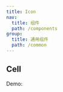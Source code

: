 ```yaml
---
title: Icon
nav:
  title: 组件
  path: /components
group:
  title: 通用组件
  path: /common
---
```


## Cell

Demo:

<code src="./demo/index.tsx" ></code>
